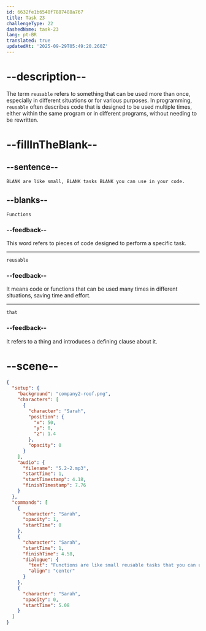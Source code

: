 ```yaml
---
id: 6632fe1b6548f7887488a767
title: Task 23
challengeType: 22
dashedName: task-23
lang: pt-BR
translated: true
updatedAt: '2025-09-29T05:49:20.260Z'
---
```


<!-- (Audio) Sarah: Functions are like small, reusable tasks that you can use in your code. -->

# --description--

The term `reusable` refers to something that can be used more than once, especially in different situations or for various purposes. In programming, `reusable` often describes code that is designed to be used multiple times, either within the same program or in different programs, without needing to be rewritten.

# --fillInTheBlank--

## --sentence--

`BLANK are like small, BLANK tasks BLANK you can use in your code.`

## --blanks--

`Functions`

### --feedback--

This word refers to pieces of code designed to perform a specific task.

---

`reusable`

### --feedback--

It means code or functions that can be used many times in different situations, saving time and effort.

---

`that`

### --feedback--

It refers to a thing and introduces a defining clause about it.

# --scene--

```json
{
  "setup": {
    "background": "company2-roof.png",
    "characters": [
      {
        "character": "Sarah",
        "position": {
          "x": 50,
          "y": 0,
          "z": 1.4
        },
        "opacity": 0
      }
    ],
    "audio": {
      "filename": "5.2-2.mp3",
      "startTime": 1,
      "startTimestamp": 4.18,
      "finishTimestamp": 7.76
    }
  },
  "commands": [
    {
      "character": "Sarah",
      "opacity": 1,
      "startTime": 0
    },
    {
      "character": "Sarah",
      "startTime": 1,
      "finishTime": 4.58,
      "dialogue": {
        "text": "Functions are like small reusable tasks that you can use in your code.",
        "align": "center"
      }
    },
    {
      "character": "Sarah",
      "opacity": 0,
      "startTime": 5.08
    }
  ]
}
```
